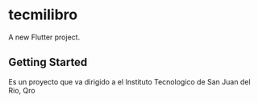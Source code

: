 # tecmilibro

A new Flutter project.

## Getting Started

Es un proyecto que va dirigido a el Instituto Tecnologico de San Juan del Rio, Qro 
